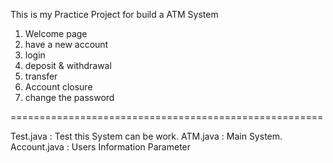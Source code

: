 This is my Practice Project for build a ATM System

1. Welcome page
2. have a new account
3. login
4. deposit & withdrawal
5. transfer
6. Account closure
7. change the password


======================================================

Test.java : Test this System can be work.
ATM.java : Main System.
Account.java : Users Information Parameter